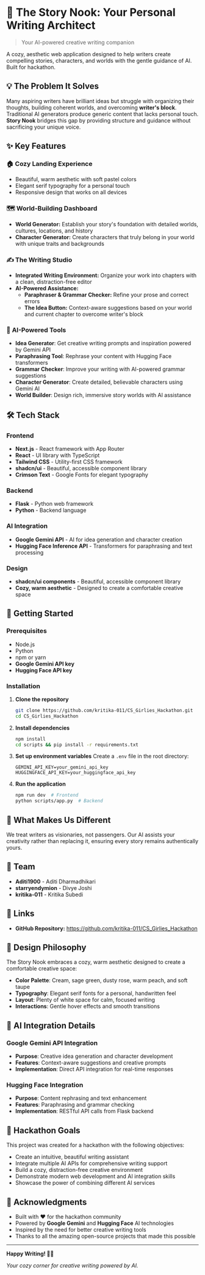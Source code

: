 # 📝 The Story Nook: Your Personal Writing Architect

> Your AI-powered creative writing companion

A cozy, aesthetic web application designed to help writers create compelling stories, characters, and worlds with the gentle guidance of AI. Built for hackathon.

## 💡 The Problem It Solves
Many aspiring writers have brilliant ideas but struggle with organizing their thoughts, building coherent worlds, and overcoming **writer's block**. Traditional AI generators produce generic content that lacks personal touch. **Story Nook** bridges this gap by providing structure and guidance without sacrificing your unique voice.

## ✨ Key Features

### 🏠 **Cozy Landing Experience**
- Beautiful, warm aesthetic with soft pastel colors
- Elegant serif typography for a personal touch
- Responsive design that works on all devices

### 🗺️ World-Building Dashboard
- **World Generator:** Establish your story's foundation with detailed worlds, cultures, locations, and history
- **Character Generator:** Create characters that truly belong in your world with unique traits and backgrounds

### ✍️ The Writing Studio
- **Integrated Writing Environment:** Organize your work into chapters with a clean, distraction-free editor
- **AI-Powered Assistance:**
  - **Paraphraser & Grammar Checker:** Refine your prose and correct errors
  - **The Idea Button:** Context-aware suggestions based on your world and current chapter to overcome writer's block

### 🤖 **AI-Powered Tools**
- **Idea Generator**: Get creative writing prompts and inspiration powered by Gemini API
- **Paraphrasing Tool**: Rephrase your content with Hugging Face transformers
- **Grammar Checker**: Improve your writing with AI-powered grammar suggestions
- **Character Generator**: Create detailed, believable characters using Gemini AI
- **World Builder**: Design rich, immersive story worlds with AI assistance



## 🛠️ Tech Stack

### Frontend
- **Next.js** - React framework with App Router
- **React** - UI library with TypeScript
- **Tailwind CSS** - Utility-first CSS framework
- **shadcn/ui** - Beautiful, accessible component library
- **Crimson Text** - Google Fonts for elegant typography

### Backend
- **Flask** - Python web framework
- **Python** - Backend language

### AI Integration
- **Google Gemini API** - AI for idea generation and character creation
- **Hugging Face Inference API** - Transformers for paraphrasing and text processing

### Design
- **shadcn/ui components** - Beautiful, accessible component library
- **Cozy, warm aesthetic** - Designed to create a comfortable creative space

## 🚀 Getting Started

### Prerequisites

- Node.js 
- Python 
- npm or yarn
- **Google Gemini API key**
- **Hugging Face API key**

### Installation

1. **Clone the repository**
   ```bash
   git clone https://github.com/kritika-011/CS_Girlies_Hackathon.git
   cd CS_Girlies_Hackathon
   ```

2. **Install dependencies**
   ```bash
   npm install
   cd scripts && pip install -r requirements.txt
   ```

3. **Set up environment variables**
   Create a `.env` file in the root directory:
   ```env
   GEMINI_API_KEY=your_gemini_api_key
   HUGGINGFACE_API_KEY=your_huggingface_api_key
   ```

4. **Run the application**
   ```bash
   npm run dev  # Frontend
   python scripts/app.py  # Backend
   ```

## 🌟 What Makes Us Different
We treat writers as visionaries, not passengers. Our AI assists your creativity rather than replacing it, ensuring every story remains authentically yours.

## 🤝 Team
- **Aditi1900** - Aditi Dharmadhikari
- **starryendymion** - Divye Joshi  
- **kritika-011** - Kritika Subedi

## 🔗 Links
- **GitHub Repository:** https://github.com/kritika-011/CS_Girlies_Hackathon

## 🎨 Design Philosophy

The Story Nook embraces a cozy, warm aesthetic designed to create a comfortable creative space:

- **Color Palette**: Cream, sage green, dusty rose, warm peach, and soft taupe
- **Typography**: Elegant serif fonts for a personal, handwritten feel
- **Layout**: Plenty of white space for calm, focused writing
- **Interactions**: Gentle hover effects and smooth transitions


## 🤖 AI Integration Details

### Google Gemini API Integration
- **Purpose**: Creative idea generation and character development
- **Features**: Context-aware suggestions and creative prompts
- **Implementation**: Direct API integration for real-time responses

### Hugging Face Integration
- **Purpose**: Content rephrasing and text enhancement
- **Features**: Paraphrasing and grammar checking
- **Implementation**: RESTful API calls from Flask backend

## 🎯 Hackathon Goals

This project was created for a hackathon with the following objectives:
- Create an intuitive, beautiful writing assistant
- Integrate multiple AI APIs for comprehensive writing support
- Build a cozy, distraction-free creative environment
- Demonstrate modern web development and AI integration skills
- Showcase the power of combining different AI services

## 🙏 Acknowledgments

- Built with ❤️ for the hackathon community
- Powered by **Google Gemini** and **Hugging Face** AI technologies
- Inspired by the need for better creative writing tools
- Thanks to all the amazing open-source projects that made this possible

---

**Happy Writing! 📝✨**

*Your cozy corner for creative writing powered by AI.*
```
